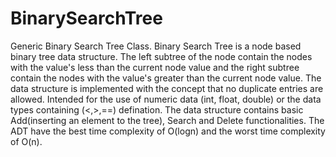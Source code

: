 # BinarySearchTree
Generic Binary Search Tree Class.
Binary Search Tree is a node based binary tree data structure. The left subtree of the node contain the nodes with the value's less than the current node value and the right subtree contain the nodes with the value's greater than the current node value. 
The data structure is implemented with the concept that no duplicate entries are allowed.
Intended for the use of numeric data (int, float, double) or the data types containing (<,>,==) defination. 
The data structure contains basic Add(inserting an element to the tree), Search and Delete functionalities. 
The ADT have the best time complexity of O(logn) and the worst time complexity of O(n).
